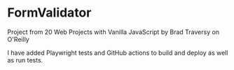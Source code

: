 # FormValidator

Project from 20 Web Projects with Vanilla JavaScript by Brad Traversy on O'Reilly

I have added Playwright tests and GitHub actions to build and deploy as well as run tests. 
